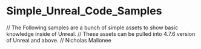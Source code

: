 # Simple_Unreal_Code_Samples
// The Following samples are a bunch of simple assets to show basic knowledge inside of Unreal.
// These assets can be pulled into 4.7.6 version of Unreal and above. 
// Nicholas Mallonee 
